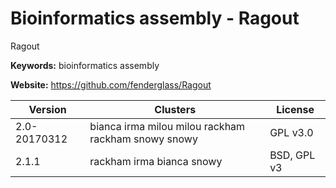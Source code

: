# Bioinformatics assembly - Ragout

Ragout

**Keywords:** bioinformatics assembly

**Website:** <https://github.com/fenderglass/Ragout>

| Version | Clusters | License |
| ------- | -------- | ------- |
| 2.0-20170312 | bianca irma milou milou rackham rackham snowy snowy | GPL v3.0 |
| 2.1.1 | rackham irma bianca snowy | BSD, GPL v3 |
